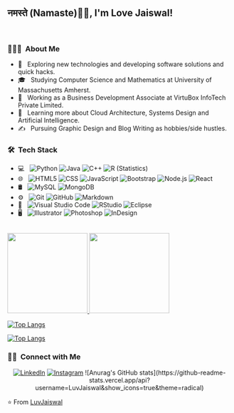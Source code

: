 ### <h2>नमस्ते (Namaste)🙏🏻, I'm Love Jaiswal!
  </br>
<h3> 👨🏻‍💻 &nbsp;About Me </h3>

- 🤔 &nbsp; Exploring new technologies and developing software solutions and quick hacks.
- 🎓 &nbsp; Studying Computer Science and Mathematics at University of Massachusetts Amherst.
- 💼 &nbsp; Working as a Business Development Associate at VirtuBox InfoTech Private Limited.
- 🌱 &nbsp; Learning more about Cloud Architecture, Systems Design and Artificial Intelligence.
- ✍️ &nbsp; Pursuing Graphic Design and Blog Writing as hobbies/side hustles.

<h3> 🛠 &nbsp;Tech Stack</h3>

- 💻 &nbsp;
  ![Python](https://img.shields.io/badge/-Python-333333?style=flat&logo=python)
  ![Java](https://img.shields.io/badge/-Java-333333?style=flat&logo=Java&logoColor=007396)
  ![C++](https://img.shields.io/badge/-C++-333333?style=flat&logo=C%2B%2B&logoColor=00599C)
  ![R (Statistics)](https://img.shields.io/badge/-R-333333?style=flat&logo=R&logoColor=276DC3)
- 🌐 &nbsp;
  ![HTML5](https://img.shields.io/badge/-HTML5-333333?style=flat&logo=HTML5)
  ![CSS](https://img.shields.io/badge/-CSS-333333?style=flat&logo=CSS3&logoColor=1572B6)
  ![JavaScript](https://img.shields.io/badge/-JavaScript-333333?style=flat&logo=javascript)
  ![Bootstrap](https://img.shields.io/badge/-Bootstrap-333333?style=flat&logo=bootstrap&logoColor=563D7C)
  ![Node.js](https://img.shields.io/badge/-Node.js-333333?style=flat&logo=node.js)
  ![React](https://img.shields.io/badge/-React-333333?style=flat&logo=react)
- 🛢 &nbsp;
  ![MySQL](https://img.shields.io/badge/-MySQL-333333?style=flat&logo=mysql)
  ![MongoDB](https://img.shields.io/badge/-MongoDB-333333?style=flat&logo=mongodb)
- ⚙️ &nbsp;
  ![Git](https://img.shields.io/badge/-Git-333333?style=flat&logo=git)
  ![GitHub](https://img.shields.io/badge/-GitHub-333333?style=flat&logo=github)
  ![Markdown](https://img.shields.io/badge/-Markdown-333333?style=flat&logo=markdown)
- 🔧 &nbsp;
  ![Visual Studio Code](https://img.shields.io/badge/-Visual%20Studio%20Code-333333?style=flat&logo=visual-studio-code&logoColor=007ACC)
  ![RStudio](https://img.shields.io/badge/-RStudio-333333?style=flat&logo=rstudio)
  ![Eclipse](https://img.shields.io/badge/-Eclipse-333333?style=flat&logo=eclipse-ide&logoColor=2C2255)
- 🖥 &nbsp;
  ![Illustrator](https://img.shields.io/badge/-Illustrator-333333?style=flat&logo=adobe-illustrator)
  ![Photoshop](https://img.shields.io/badge/-Photoshop-333333?style=flat&logo=adobe-photoshop)
  ![InDesign](https://img.shields.io/badge/-InDesign-333333?style=flat&logo=adobe-indesign)

<br/>
<a href="https://github.com/LuvJaiswal">
  <img height="180em" src="https://github-readme-stats.vercel.app/api?username=LuvJaiswal&theme=buefy&show_icons=true" />
  <img height="180em" src="https://github-readme-stats.vercel.app/api/top-langs/?username=LuvJaiswal&theme=buefy&layout=compact" />
  
  [![Top Langs](https://github-readme-stats.vercel.app/api/top-langs/?username=LuvJaiswal&langs_count=10)](https://github.com/LuvJaiswal/github-readme-stats)
  
  [![Top Langs](https://github-readme-stats.vercel.app/api/top-langs/?username=LuvJaiswal&layout=compact)](https://github.com/LuvJaiswal/github-readme-stats)
</a>
<br/>

<h3> 🤝🏻 &nbsp;Connect with Me </h3>

<p align="center">
<a href="https://www.linkedin.com/in/luv-jaiswal-96a459163/"><img alt="LinkedIn" src="https://img.shields.io/badge/LinkedIn-luv-jaiswal-96a459163-blue?style=flat-square&logo=linkedin"></a>
<a href="https://www.instagram.com/shravan_cypher/"><img alt="Instagram" src="https://img.shields.io/badge/Instagram-shravan_cypher-blue?style=flat-square&logo=instagram"></a>
  ![Anurag's GitHub stats](https://github-readme-stats.vercel.app/api?username=LuvJaiswal&show_icons=true&theme=radical)


</p>

⭐️ From [LuvJaiswal](https://github.com/LuvJaiswal)

